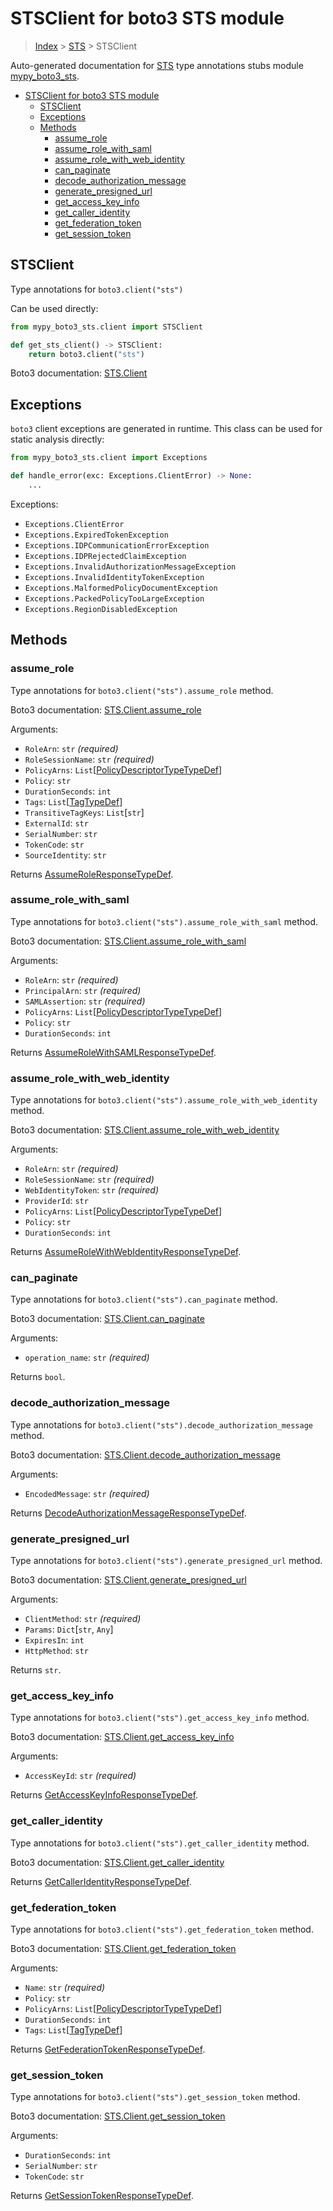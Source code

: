 # STSClient for boto3 STS module

> [Index](..) > [STS](.) > STSClient

Auto-generated documentation for
[STS](https://boto3.amazonaws.com/v1/documentation/api/latest/reference/services/sts.html#STS)
type annotations stubs module
[mypy_boto3_sts](https://pypi.org/project/mypy-boto3-sts/).

- [STSClient for boto3 STS module](#stsclient-for-boto3-sts-module)
  - [STSClient](#stsclient)
  - [Exceptions](#exceptions)
  - [Methods](#methods)
    - [assume_role](#assume_role)
    - [assume_role_with_saml](#assume_role_with_saml)
    - [assume_role_with_web_identity](#assume_role_with_web_identity)
    - [can_paginate](#can_paginate)
    - [decode_authorization_message](#decode_authorization_message)
    - [generate_presigned_url](#generate_presigned_url)
    - [get_access_key_info](#get_access_key_info)
    - [get_caller_identity](#get_caller_identity)
    - [get_federation_token](#get_federation_token)
    - [get_session_token](#get_session_token)

## STSClient

Type annotations for `boto3.client("sts")`

Can be used directly:

```python
from mypy_boto3_sts.client import STSClient

def get_sts_client() -> STSClient:
    return boto3.client("sts")
```

Boto3 documentation:
[STS.Client](https://boto3.amazonaws.com/v1/documentation/api/latest/reference/services/sts.html#STS.Client)

## Exceptions

`boto3` client exceptions are generated in runtime. This class can be used for
static analysis directly:

```python
from mypy_boto3_sts.client import Exceptions

def handle_error(exc: Exceptions.ClientError) -> None:
    ...
```

Exceptions:

- `Exceptions.ClientError`
- `Exceptions.ExpiredTokenException`
- `Exceptions.IDPCommunicationErrorException`
- `Exceptions.IDPRejectedClaimException`
- `Exceptions.InvalidAuthorizationMessageException`
- `Exceptions.InvalidIdentityTokenException`
- `Exceptions.MalformedPolicyDocumentException`
- `Exceptions.PackedPolicyTooLargeException`
- `Exceptions.RegionDisabledException`

## Methods

### assume_role

Type annotations for `boto3.client("sts").assume_role` method.

Boto3 documentation:
[STS.Client.assume_role](https://boto3.amazonaws.com/v1/documentation/api/latest/reference/services/sts.html#STS.Client.assume_role)

Arguments:

- `RoleArn`: `str` *(required)*
- `RoleSessionName`: `str` *(required)*
- `PolicyArns`:
  `List`\[[PolicyDescriptorTypeTypeDef](./type_defs.md#policydescriptortypetypedef)\]
- `Policy`: `str`
- `DurationSeconds`: `int`
- `Tags`: `List`\[[TagTypeDef](./type_defs.md#tagtypedef)\]
- `TransitiveTagKeys`: `List`\[`str`\]
- `ExternalId`: `str`
- `SerialNumber`: `str`
- `TokenCode`: `str`
- `SourceIdentity`: `str`

Returns [AssumeRoleResponseTypeDef](./type_defs.md#assumeroleresponsetypedef).

### assume_role_with_saml

Type annotations for `boto3.client("sts").assume_role_with_saml` method.

Boto3 documentation:
[STS.Client.assume_role_with_saml](https://boto3.amazonaws.com/v1/documentation/api/latest/reference/services/sts.html#STS.Client.assume_role_with_saml)

Arguments:

- `RoleArn`: `str` *(required)*
- `PrincipalArn`: `str` *(required)*
- `SAMLAssertion`: `str` *(required)*
- `PolicyArns`:
  `List`\[[PolicyDescriptorTypeTypeDef](./type_defs.md#policydescriptortypetypedef)\]
- `Policy`: `str`
- `DurationSeconds`: `int`

Returns
[AssumeRoleWithSAMLResponseTypeDef](./type_defs.md#assumerolewithsamlresponsetypedef).

### assume_role_with_web_identity

Type annotations for `boto3.client("sts").assume_role_with_web_identity`
method.

Boto3 documentation:
[STS.Client.assume_role_with_web_identity](https://boto3.amazonaws.com/v1/documentation/api/latest/reference/services/sts.html#STS.Client.assume_role_with_web_identity)

Arguments:

- `RoleArn`: `str` *(required)*
- `RoleSessionName`: `str` *(required)*
- `WebIdentityToken`: `str` *(required)*
- `ProviderId`: `str`
- `PolicyArns`:
  `List`\[[PolicyDescriptorTypeTypeDef](./type_defs.md#policydescriptortypetypedef)\]
- `Policy`: `str`
- `DurationSeconds`: `int`

Returns
[AssumeRoleWithWebIdentityResponseTypeDef](./type_defs.md#assumerolewithwebidentityresponsetypedef).

### can_paginate

Type annotations for `boto3.client("sts").can_paginate` method.

Boto3 documentation:
[STS.Client.can_paginate](https://boto3.amazonaws.com/v1/documentation/api/latest/reference/services/sts.html#STS.Client.can_paginate)

Arguments:

- `operation_name`: `str` *(required)*

Returns `bool`.

### decode_authorization_message

Type annotations for `boto3.client("sts").decode_authorization_message` method.

Boto3 documentation:
[STS.Client.decode_authorization_message](https://boto3.amazonaws.com/v1/documentation/api/latest/reference/services/sts.html#STS.Client.decode_authorization_message)

Arguments:

- `EncodedMessage`: `str` *(required)*

Returns
[DecodeAuthorizationMessageResponseTypeDef](./type_defs.md#decodeauthorizationmessageresponsetypedef).

### generate_presigned_url

Type annotations for `boto3.client("sts").generate_presigned_url` method.

Boto3 documentation:
[STS.Client.generate_presigned_url](https://boto3.amazonaws.com/v1/documentation/api/latest/reference/services/sts.html#STS.Client.generate_presigned_url)

Arguments:

- `ClientMethod`: `str` *(required)*
- `Params`: `Dict`\[`str`, `Any`\]
- `ExpiresIn`: `int`
- `HttpMethod`: `str`

Returns `str`.

### get_access_key_info

Type annotations for `boto3.client("sts").get_access_key_info` method.

Boto3 documentation:
[STS.Client.get_access_key_info](https://boto3.amazonaws.com/v1/documentation/api/latest/reference/services/sts.html#STS.Client.get_access_key_info)

Arguments:

- `AccessKeyId`: `str` *(required)*

Returns
[GetAccessKeyInfoResponseTypeDef](./type_defs.md#getaccesskeyinforesponsetypedef).

### get_caller_identity

Type annotations for `boto3.client("sts").get_caller_identity` method.

Boto3 documentation:
[STS.Client.get_caller_identity](https://boto3.amazonaws.com/v1/documentation/api/latest/reference/services/sts.html#STS.Client.get_caller_identity)

Returns
[GetCallerIdentityResponseTypeDef](./type_defs.md#getcalleridentityresponsetypedef).

### get_federation_token

Type annotations for `boto3.client("sts").get_federation_token` method.

Boto3 documentation:
[STS.Client.get_federation_token](https://boto3.amazonaws.com/v1/documentation/api/latest/reference/services/sts.html#STS.Client.get_federation_token)

Arguments:

- `Name`: `str` *(required)*
- `Policy`: `str`
- `PolicyArns`:
  `List`\[[PolicyDescriptorTypeTypeDef](./type_defs.md#policydescriptortypetypedef)\]
- `DurationSeconds`: `int`
- `Tags`: `List`\[[TagTypeDef](./type_defs.md#tagtypedef)\]

Returns
[GetFederationTokenResponseTypeDef](./type_defs.md#getfederationtokenresponsetypedef).

### get_session_token

Type annotations for `boto3.client("sts").get_session_token` method.

Boto3 documentation:
[STS.Client.get_session_token](https://boto3.amazonaws.com/v1/documentation/api/latest/reference/services/sts.html#STS.Client.get_session_token)

Arguments:

- `DurationSeconds`: `int`
- `SerialNumber`: `str`
- `TokenCode`: `str`

Returns
[GetSessionTokenResponseTypeDef](./type_defs.md#getsessiontokenresponsetypedef).
